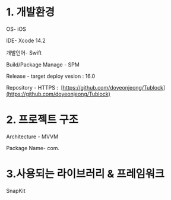 # 1. 개발환경

OS- iOS

IDE- Xcode 14.2

개발언어- Swift

Build/Package Manage - SPM

Release - target deploy vesion : 16.0

Repository - HTTPS : 
[https://github.com/doyeonjeong/Tublock](https://github.com/doyeonjeong/Tublock)

# 2. 프로젝트 구조

Architecture - MVVM

Package Name- com.

# 3.사용되는 라이브러리 & 프레임워크

SnapKit
